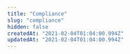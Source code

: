 ```yaml
---
title: "Compliance"
slug: "compliance"
hidden: false
createdAt: "2021-02-04T01:04:00.994Z"
updatedAt: "2021-02-04T01:04:00.994Z"
---
```

